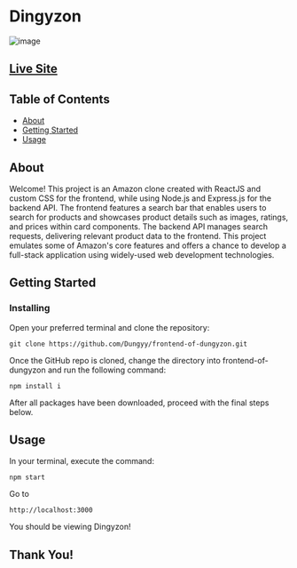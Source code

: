 
# Dingyzon

![image](https://user-images.githubusercontent.com/88725477/226798980-c50c88d5-2234-4e9d-902c-be9ec156688b.png)


## [Live Site](https://dungyzon.netlify.app/)

## Table of Contents
+ [About](#about)
+ [Getting Started](#getting_started)
+ [Usage](#usage)

## About <a name = "about"></a>
Welcome! This project is an Amazon clone created with ReactJS and custom CSS for the frontend, while using Node.js and Express.js for the backend API. The frontend features a search bar that enables users to search for products and showcases product details such as images, ratings, and prices within card components. The backend API manages search requests, delivering relevant product data to the frontend. This project emulates some of Amazon's core features and offers a chance to develop a full-stack application using widely-used web development technologies.

## Getting Started <a name = "getting_started"></a>

### Installing

Open your preferred terminal and clone the repository:

```
git clone https://github.com/Dungyy/frontend-of-dungyzon.git
```

Once the GitHub repo is cloned, change the directory into frontend-of-dungyzon and run the following command:

```
npm install i
```

After all packages have been downloaded, proceed with the final steps below.

## Usage <a name = "usage"></a>

In your terminal, execute the command:

```
npm start
```

Go to 
```
http://localhost:3000
```
You should be viewing Dingyzon!


## Thank You!
